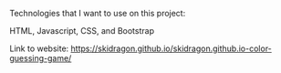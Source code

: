 Technologies that I want to use on this project:

HTML, Javascript, CSS, and Bootstrap

Link to website:
https://skidragon.github.io/skidragon.github.io-color-guessing-game/